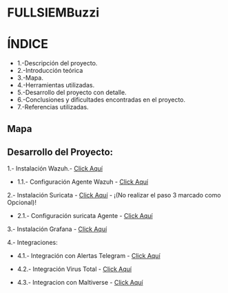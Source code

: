 # FULLSIEMBuzzi


# ÍNDICE

- 1.-Descripción del proyecto.
- 2.-Introducción teórica
- 3.-Mapa.
- 4.-Herramientas utilizadas.
- 5.-Desarrollo del proyecto con detalle.
- 6.-Conclusiones y dificultades encontradas en el proyecto.
- 7.-Referencias utilizadas.

## Mapa





## Desarrollo del Proyecto:

   1.- Instalación Wazuh.- [Click Aquí](https://documentation.wazuh.com/current/installation-guide/index.html)

   - 1.1.- Configuración Agente Wazuh - [Click Aquí](https://documentation.wazuh.com/current/installation-guide/wazuh-agent/index.html)

   2.- Instalación Suricata - [Click Aquí](https://github.com/Scosrom/Suricata-Telegram/blob/main/README.md)  - ¡(No realizar el paso 3 marcado como Opcional)!
  
   - 2.1.- Configuración suricata Agente - [Click Aquí](Guia/conf-suricata.md)

   3.- Instalación Grafana - [Click Aquí](Guia/conf-grafana)

   4.- Integraciones:

   - 4.1.- Integración con Alertas Telegram - [Click Aquí](Guia/conf-telegram.md)

   - 4.2.- Integración Virus Total - [Click Aquí](https://documentation.wazuh.com/current/user-manual/capabilities/malware-detection/virus-total-integration.html)
   - 4.3.- Integracion con Maltiverse - [Click Aquí](https://documentation.wazuh.com/current/user-manual/manager/manual-integration.html#maltiverse)

